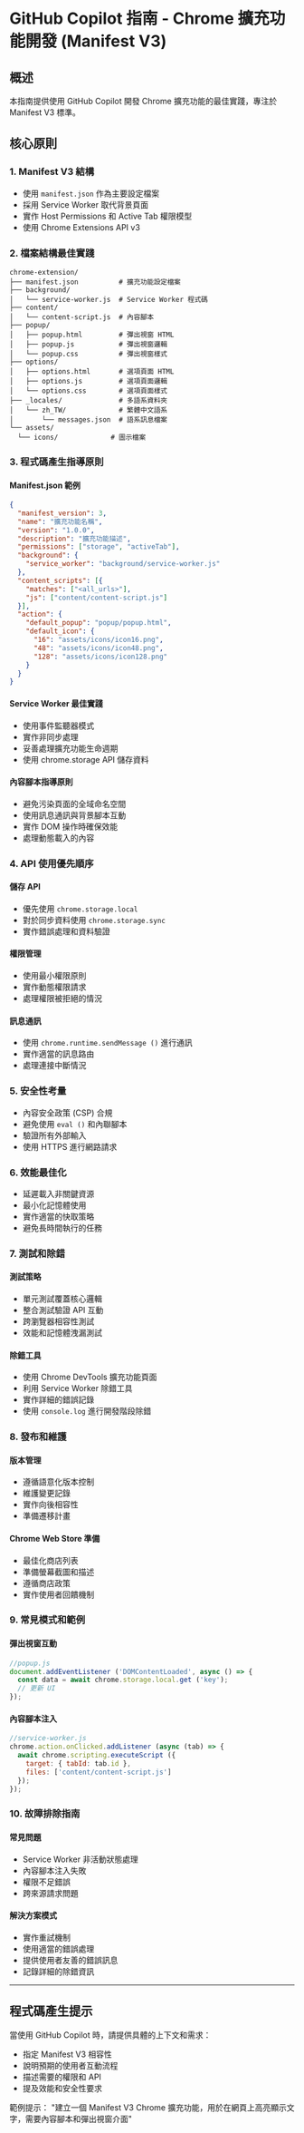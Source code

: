 # GitHub Copilot 指南 - Chrome 擴充功能開發 (Manifest V3)

## 概述
本指南提供使用 GitHub Copilot 開發 Chrome 擴充功能的最佳實踐，專注於 Manifest V3 標準。

## 核心原則

### 1. Manifest V3 結構
- 使用 `manifest.json` 作為主要設定檔案
- 採用 Service Worker 取代背景頁面
- 實作 Host Permissions 和 Active Tab 權限模型
- 使用 Chrome Extensions API v3

### 2. 檔案結構最佳實踐
```
chrome-extension/
├── manifest.json          # 擴充功能設定檔案
├── background/
│   └── service-worker.js  # Service Worker 程式碼
├── content/
│   └── content-script.js  # 內容腳本
├── popup/
│   ├── popup.html         # 彈出視窗 HTML
│   ├── popup.js           # 彈出視窗邏輯
│   └── popup.css          # 彈出視窗樣式
├── options/
│   ├── options.html       # 選項頁面 HTML
│   ├── options.js         # 選項頁面邏輯
│   └── options.css        # 選項頁面樣式
├── _locales/              # 多語系資料夾
│   └── zh_TW/             # 繁體中文語系
│       └── messages.json  # 語系訊息檔案
└── assets/
  └── icons/             # 圖示檔案
```

### 3. 程式碼產生指導原則

#### Manifest.json 範例
```json
{
  "manifest_version": 3,
  "name": "擴充功能名稱",
  "version": "1.0.0",
  "description": "擴充功能描述",
  "permissions": ["storage", "activeTab"],
  "background": {
    "service_worker": "background/service-worker.js"
  },
  "content_scripts": [{
    "matches": ["<all_urls>"],
    "js": ["content/content-script.js"]
  }],
  "action": {
    "default_popup": "popup/popup.html",
    "default_icon": {
      "16": "assets/icons/icon16.png",
      "48": "assets/icons/icon48.png",
      "128": "assets/icons/icon128.png"
    }
  }
}
```

#### Service Worker 最佳實踐
- 使用事件監聽器模式
- 實作非同步處理
- 妥善處理擴充功能生命週期
- 使用 chrome.storage API 儲存資料

#### 內容腳本指導原則
- 避免污染頁面的全域命名空間
- 使用訊息通訊與背景腳本互動
- 實作 DOM 操作時確保效能
- 處理動態載入的內容

### 4. API 使用優先順序

#### 儲存 API
- 優先使用 `chrome.storage.local`
- 對於同步資料使用 `chrome.storage.sync`
- 實作錯誤處理和資料驗證

#### 權限管理
- 使用最小權限原則
- 實作動態權限請求
- 處理權限被拒絕的情況

#### 訊息通訊
- 使用 `chrome.runtime.sendMessage ()` 進行通訊
- 實作適當的訊息路由
- 處理連接中斷情況

### 5. 安全性考量
- 內容安全政策 (CSP) 合規
- 避免使用 `eval ()` 和內聯腳本
- 驗證所有外部輸入
- 使用 HTTPS 進行網路請求

### 6. 效能最佳化
- 延遲載入非關鍵資源
- 最小化記憶體使用
- 實作適當的快取策略
- 避免長時間執行的任務

### 7. 測試和除錯

#### 測試策略
- 單元測試覆蓋核心邏輯
- 整合測試驗證 API 互動
- 跨瀏覽器相容性測試
- 效能和記憶體洩漏測試

#### 除錯工具
- 使用 Chrome DevTools 擴充功能頁面
- 利用 Service Worker 除錯工具
- 實作詳細的錯誤記錄
- 使用 `console.log` 進行開發階段除錯

### 8. 發布和維護

#### 版本管理
- 遵循語意化版本控制
- 維護變更記錄
- 實作向後相容性
- 準備遷移計畫

#### Chrome Web Store 準備
- 最佳化商店列表
- 準備螢幕截圖和描述
- 遵循商店政策
- 實作使用者回饋機制

### 9. 常見模式和範例

#### 彈出視窗互動
```javascript
//popup.js
document.addEventListener ('DOMContentLoaded', async () => {
  const data = await chrome.storage.local.get ('key');
  // 更新 UI
});
```

#### 內容腳本注入
```javascript
//service-worker.js
chrome.action.onClicked.addListener (async (tab) => {
  await chrome.scripting.executeScript ({
    target: { tabId: tab.id },
    files: ['content/content-script.js']
  });
});
```

### 10. 故障排除指南

#### 常見問題
- Service Worker 非活動狀態處理
- 內容腳本注入失敗
- 權限不足錯誤
- 跨來源請求問題

#### 解決方案模式
- 實作重試機制
- 使用適當的錯誤處理
- 提供使用者友善的錯誤訊息
- 記錄詳細的除錯資訊

---

## 程式碼產生提示

當使用 GitHub Copilot 時，請提供具體的上下文和需求：
- 指定 Manifest V3 相容性
- 說明預期的使用者互動流程
- 描述需要的權限和 API
- 提及效能和安全性要求

範例提示：
"建立一個 Manifest V3 Chrome 擴充功能，用於在網頁上高亮顯示文字，需要內容腳本和彈出視窗介面"